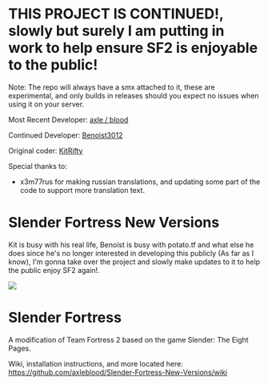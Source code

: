 # THIS PROJECT IS CONTINUED!, slowly but surely I am putting in work to help ensure SF2 is enjoyable to the public!

Note: The repo will always have a smx attached to it, these are experimental, and only builds in releases should you expect no issues when using it on your server.

Most Recent Developer: [axle / blood](https://steamcommunity.com/id/axleblood/)

Continued Developer: [Benoist3012](http://steamcommunity.com/id/Benoist3012/)

Original coder: [KitRifty](https://github.com/KitRifty)

Special thanks to:

- x3m77rus for making russian translations, and updating some part of the code to support more translation text.

# Slender Fortress New Versions

Kit is busy with his real life, Benoist is busy with potato.tf and what else he does since he's no longer interested in developing this publicly (As far as I know), I'm gonna take over the project and slowly make updates to it to help the public enjoy SF2 again!.

![](https://cloud.githubusercontent.com/assets/4492504/4125890/ff16b996-32e5-11e4-96b9-102fc0175adf.jpg)

Slender Fortress
================

A modification of Team Fortress 2 based on the game Slender: The Eight Pages.

Wiki, installation instructions, and more located here: https://github.com/axleblood/Slender-Fortress-New-Versions/wiki
